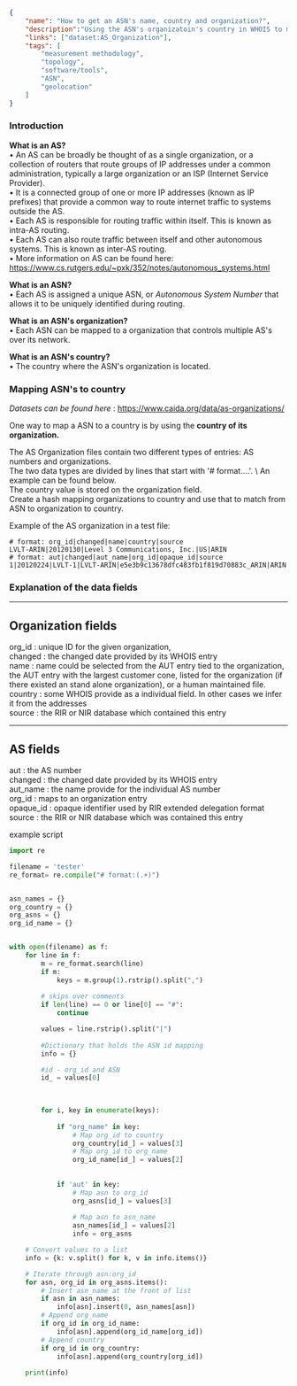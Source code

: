~~~json
{
    "name": "How to get an ASN's name, country and organization?",
    "description":"Using the ASN's organizatoin's country in WHOIS to map an ASN to the country of it's headquarters.",
    "links": ["dataset:AS_Organization"],
    "tags": [
        "measurement methodology",
        "topology",
        "software/tools",
        "ASN",
        "geolocation"
    ]
}
~~~
### Introduction ###

**What is an AS?**\
 • An AS can be broadly be thought of as a single organization, or a collection of routers that route groups of IP addresses under a common administration, typically a large organization or an ISP (Internet Service Provider). \
 • It is a connected group of one or more IP addresses (known as IP prefixes) that provide a common way to route internet traffic to systems outside the AS.\
 • Each AS is responsible for routing traffic within itself. This is known as intra-AS routing. \
 • Each AS can also route traffic between itself and other autonomous systems. This is known as inter-AS routing. \
 • More information on AS can be found here: https://www.cs.rutgers.edu/~pxk/352/notes/autonomous_systems.html 

**What is an ASN?**\
    • Each AS is assigned a unique ASN, or *Autonomous System Number* that allows it to be uniquely identified during routing.

**What is an ASN's organization?**\
    • Each ASN can be mapped to a organization that controls multiple AS's over its network. 

**What is an ASN's country?** \
    • The country where the ASN's organization is located. 

### Mapping ASN's to country ###
*Datasets can be found here* : https://www.caida.org/data/as-organizations/

One way to map a ASN to a country is by using the **country of its organization.** 

The AS Organization files contain two different types of entries: AS numbers and
organizations.\
The two data types are divided by lines that start with
'# format....'.  \ 
An example can be found below. \
The country value is stored on the organization
field.\
Create a hash mapping organizations to country and use that to match from ASN to 
organization to country.

Example of the AS organization in a test file:
~~~
# format: org_id|changed|name|country|source
LVLT-ARIN|20120130|Level 3 Communications, Inc.|US|ARIN
# format: aut|changed|aut_name|org_id|opaque_id|source
1|20120224|LVLT-1|LVLT-ARIN|e5e3b9c13678dfc483fb1f819d70883c_ARIN|ARIN
~~~

### Explanation of the data fields ###

--------------------
Organization fields
--------------------
 org_id  : unique ID for the given organization, \
 changed : the changed date provided by its WHOIS entry \
 name    : name could be selected from the AUT entry tied to the
           organization, the AUT entry with the largest customer cone,
          listed for the organization (if there existed an stand alone
           organization), or a human maintained file. \
 country : some WHOIS provide as a individual field. In other cases
           we infer it from the addresses \
 source  : the RIR or NIR database which contained this entry 

----------
AS fields
----------
aut     : the AS number \
changed : the changed date provided by its WHOIS entry \
aut_name : the name provide for the individual AS number \
org_id  : maps to an organization entry \
opaque_id   : opaque identifier used by RIR extended delegation format \
source  : the RIR or NIR database which was contained this entry 

example script
~~~python
import re

filename = 'tester'
re_format= re.compile("# format:(.+)")


asn_names = {}
org_country = {}
org_asns = {}
org_id_name = {}


with open(filename) as f:
    for line in f:
        m = re_format.search(line)
        if m:
            keys = m.group(1).rstrip().split(",")
           
        # skips over comments
        if len(line) == 0 or line[0] == "#":
            continue

        values = line.rstrip().split("|")
    
        #Dictionary that holds the ASN id mapping 
        info = {}

        #id - org_id and ASN
        id_ = values[0]
    
        

        for i, key in enumerate(keys):
            
            if "org_name" in key:
                # Map org_id to country
                org_country[id_] = values[3]
                # Map org_id to org_name
                org_id_name[id_] = values[2]
                
            
            if 'aut' in key:
                # Map asn to org_id
                org_asns[id_] = values[3]
        
                # Map asn to asn_name
                asn_names[id_] = values[2]
                info = org_asns

    # Convert values to a list        
    info = {k: v.split() for k, v in info.items()}

    # Iterate through asn:org_id 
    for asn, org_id in org_asns.items():
        # Insert asn_name at the front of list
        if asn in asn_names:
            info[asn].insert(0, asn_names[asn]) 
        # Append org_name
        if org_id in org_id_name:
            info[asn].append(org_id_name[org_id])
        # Append country
        if org_id in org_country:
            info[asn].append(org_country[org_id])
          
    print(info)
~~~
